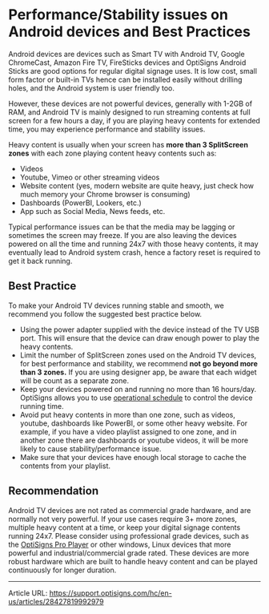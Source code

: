# Performance/Stability issues on Android devices and Best Practices

Android devices are devices such as Smart TV with Android TV, Google ChromeCast, Amazon Fire TV, FireSticks devices and OptiSigns Android Sticks are good options for regular digital signage uses. It is low cost, small form factor or built-in TVs hence can be installed easily without drilling holes, and the Android system is user friendly too.

However, these devices are not powerful devices, generally with 1-2GB of RAM, and Android TV is mainly designed to run streaming contents at full screen for a few hours a day, if you are playing heavy contents for extended time, you may experience performance and stability issues.

Heavy content is usually when your screen has **more than 3 SplitScreen zones** with each zone playing content heavy contents such as:

  * Videos
  * Youtube, Vimeo or other streaming videos
  * Website content (yes, modern website are quite heavy, just check how much memory your Chrome browser is consuming)
  * Dashboards (PowerBI, Lookers, etc.)
  * App such as Social Media, News feeds, etc.



Typical performance issues can be that the media may be lagging or sometimes the screen may freeze. If you are also leaving the devices powered on all the time and running 24x7 with those heavy contents, it may eventually lead to Android system crash, hence a factory reset is required to get it back running.

## Best Practice

To make your Android TV devices running stable and smooth, we recommend you follow the suggested best practice below. 

  * Using the power adapter supplied with the device instead of the TV USB port. This will ensure that the device can draw enough power to play the heavy contents.
  * Limit the number of SplitScreen zones used on the Android TV devices, for best performance and stability, we recommend **not go beyond more than 3 zones.** If you are using designer app, be aware that each widget will be count as a separate zone. 
  * Keep your devices powered on and running no more than 16 hours/day. OptiSigns allows you to use [operational schedule](https://support.optisigns.com/hc/en-us/articles/28598173096723) to control the device running time. 
  * Avoid put heavy contents in more than one zone, such as videos, youtube, dashboards like PowerBI, or some other heavy website. For example, if you have a video playlist assigned to one zone, and in another zone there are dashboards or youtube videos, it will be more likely to cause stability/performance issue. 
  * Make sure that your devices have enough local storage to cache the contents from your playlist. 



## Recommendation

Android TV devices are not rated as commercial grade hardware, and are normally not very powerful. If your use cases require 3+ more zones, multiple heavy content at a time, or keep your digital signage contents running 24x7. Please consider using professional grade devices, such as the [OptiSigns Pro Player](https://www.optisigns.com/product/hardware) or other windows, Linux devices that more powerful and industrial/commercial grade rated. These devices are more robust hardware which are built to handle heavy content and can be played continuously for longer duration.

---
Article URL: https://support.optisigns.com/hc/en-us/articles/28427819992979

